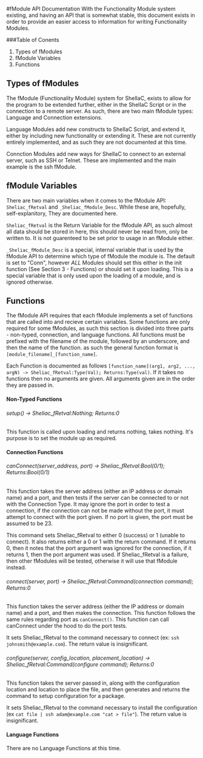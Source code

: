 #fModule API Documentation
  With the Functionality Module system existing, and having an API that is somewhat stable, this document exists in order to provide an easier access to information for writing Functionality Modules.

###Table of Conents
1. Types of fModules
2. fModule Variables
3. Functions

## Types of fModules  
  The fModule (Functionality Module) system for ShelIaC, exists to allow for the program to be extended further, either in the ShelIaC Script or in the connection to a remote server. As such, there are two main fModule types: Language and Connection extensions. 

Language Modules add new constructs to ShelIaC Script, and extend it, either by including new functionality or extending it. These are not currently entirely implemented, and as such they are not documented at this time. 

Connction Modules add new ways for ShelIaC to connect to an external server, such as SSH or Telnet. These are implemented and the main example is the ssh fModule.

## fModule Variables  
  There are two main variables when it comes to the fModule API: `Sheliac_fRetval` and `_Sheliac_fModule_Desc`. While these are, hopefully, self-explanitory, They are documented here.

`Sheliac_fRetval` is the Return Variable for the fModule API, as such almost all data should be stored in here, this should never be read from, only be written to. It is not guarenteed to be set prior to usage in an fModule either.

`_Sheliac_fModule_Desc` is a special, internal variable that is used by the fModule API to determine which type of fModule the module is. The default is set to "Conn", however _ALL_ Modules should set this either in the init function (See Section 3 - Functions) or should set it upon loading. This is a special variable that is only used upon the loading of a module, and is ignored otherwise.

## Functions  
  The fModule API requires that each fModule implements a set of functions that are called into and recieve certain variables. Some functions are only required for some fModules, as such this section is divided into three parts - non-typed, connection, and language functions. All functions must be prefixed with the filename of the module, followed by an underscore, and then the name of the function. as such the general function format is `[module_filename]_[function_name]`.

Each Function is documented as follows `[function_name](arg1, arg2, ..., argN) -> Sheliac_fRetval:Type(Val); Returns:Type(val)`. If it takes no functions then no arguments are given. All arguments given are in the order they are passed in.

#### Non-Typed Functions  
###### setup() -> Sheliac_fRetval:Nothing; Returns:0  
This function is called upon loading and returns nothing, takes nothing. It's purpose is to set the module up as required.

#### Connection Functions  
###### canConnect(server_address, port) -> Sheliac_fRetval:Bool(0/1); Returns:Bool(0/1)  
This function takes the server address (either an IP address or domain name) and a port, and then tests if the server can be connected to or not with the Connection Type. It may ignore the port in order to test a connection, if the connection can not be made without the port, it must attempt to connect with the port given. If no port is given, the port must be assumed to be 23.

This command sets Sheliac_fRetval to either 0 (success) or 1 (unable to connect). It also returns either a 0 or 1 with the return command. If it returns 0, then it notes that the port argument was ignored for the connection, if it returns 1, then the port argument was used. If Sheliac_fRetval is a failure, then other fModules will be tested, otherwise it will use that fModule instead.

###### connect(server, port) -> Sheliac_fRetval:Command(connection command); Returns:0  
This function takes the server address (either the IP address or domain name) and a port, and then makes the connection. This function follows the same rules regarding port as `canConnect()`. This function can call canConnect under the hood to do the port tests.

It sets Sheliac_fRetval to the command necessary to connect (ex: `ssh johnsmith@example.com`). The return value is insignificant.

###### configure(server, config_location, placement_location) -> Sheliac_fRetval:Command(configure command); Returns:0  
This function takes the server passed in, along with the configuration location and location to place the file, and then generates and returns the command to setup configuration for a package. 

It sets Sheliac_fRetval to the command necessary to install the configuration (ex `cat file | ssh adam@example.com "cat > file"`). The return value is insignificant.

#### Language Functions  
There are no Language Functions at this time.
